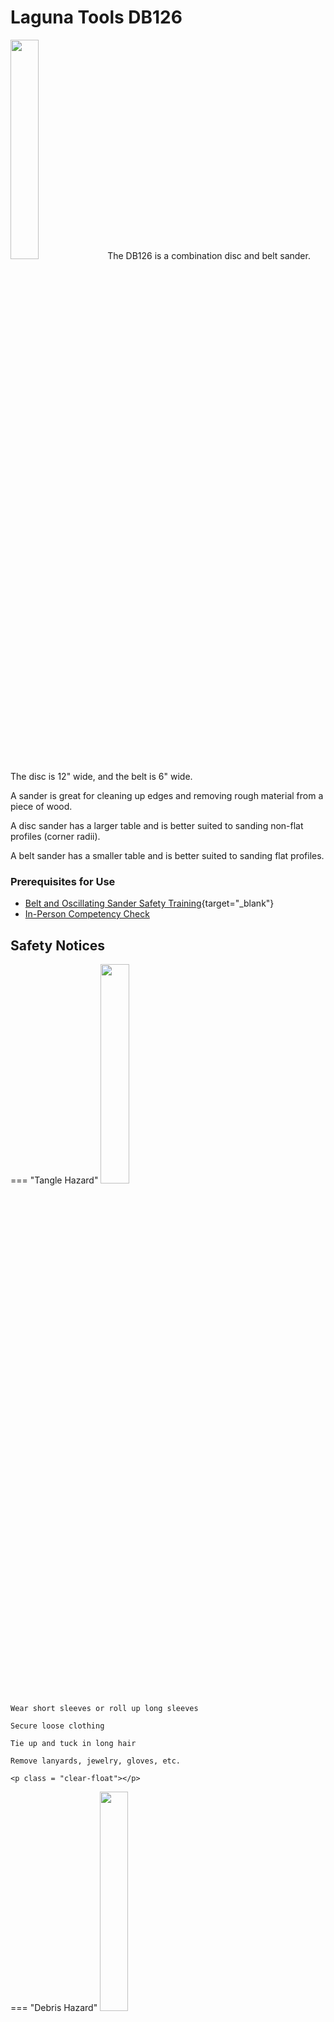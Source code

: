 # Laguna Tools DB126

<img src="..\assets\belt_sander\sander.jpg" class="image-float-right" width=30%>
The DB126 is a combination disc and belt sander. The disc is 12" wide, and the belt is 6" wide.

A sander is great for cleaning up edges and removing rough material from a piece of wood. 

A disc sander has a larger table and is better suited to sanding non-flat profiles (corner radii).

A belt sander has a smaller table and is better suited to sanding flat profiles.

### Prerequisites for Use

* [Belt and Oscillating Sander Safety Training](https://make.rit.edu/app/maker/training/16){target="_blank"}
* [In-Person Competency Check](#in-person-competency-check)

<p class = "clear-float"></p>

## Safety Notices

=== "Tangle Hazard"
    <img src="..\assets\tangle_hazard.webp" class="image-float-right" width=30%>

    Wear short sleeves or roll up long sleeves

    Secure loose clothing

    Tie up and tuck in long hair

    Remove lanyards, jewelry, gloves, etc.

    <p class = "clear-float"></p>

=== "Debris Hazard"
    <img src="..\assets\debris_hazard.webp" class="image-float-right" width=30%>

    Safety glasses mandatory.

    Do not use on fibrous plastics (carbon fiber, fiberglass, etc)

    <p class = "clear-float"></p>

## Disc Sander
<img src="..\assets\belt_sander\disc_sander.png" class="image-float-right" width=40%>

- A disk of sandpaper is spun at high speeds to
remove material from corners and edges.
- There are two forms of disc sanders, disc only and
belt/ disc combination sanders.
- Only use the side where the disc is coming down
towards the table.
- The table can be tilted to sand at non-right angles.
- To tilt: loosen knob on right-hand side of table and
tilt. Return to neutral position when finished.
- Your material should only be getting moved side to
side
- Keep the material resting on the table
- The disc and belt sanders will pull your material
down towards the table

<p class = "clear-float"></p>

## Belt Sander
<img src="..\assets\belt_sander\belt_sander.png" class="image-float-right" width=40%>

- A belt strip of sandpaper is spun at high speeds to
remove material from corners and edges.
- There are two forms of belt sanders, belt only and
belt/ disc combination sanders.
- The table can be tilted to sand at non-right angles.
- To tilt: loosen knob on right-hand side of table and
tilt. Return to neutral position when finished.
- Your material should only be getting moved side to
side
- Keep the material resting on the table
- The disc and belt sanders will pull your material
down towards the table
<img src="..\assets\belt_sander\tilt_table.png" class="image-float-left" width=80%>

<p class = "clear-float"></p>

## In-Person Competency Check
<img src="..\assets\belt_sander\competent.png" class="image-float-right" width=40%>

1. Grab a scrap of wood
2. Adjust table on belt sander to a 15 degree angle and sand a chamfer onto the wood
3. Reset table on belt sander to 0 degrees
4. Put a radius on one of the corners using the disc sander

<p class = "clear-float"></p>